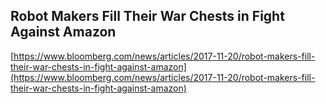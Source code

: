 ## Robot Makers Fill Their War Chests in Fight Against Amazon
  
  [https://www.bloomberg.com/news/articles/2017-11-20/robot-makers-fill-their-war-chests-in-fight-against-amazon](https://www.bloomberg.com/news/articles/2017-11-20/robot-makers-fill-their-war-chests-in-fight-against-amazon)